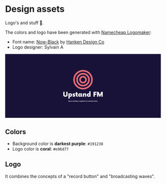 # Design assets

Logo's and stuff 🎨.

The colors and logo have been generated with [Namecheap Logomaker](https://www.namecheap.com/logo-maker/app/):

- Font name: [Now-Black](https://hanken.co/product/now/) by [Hanken Design Co](https://hanken.co)
- Logo designer: Sylvain A

![Upstand FM branding](./cover.png)

## Colors

- Background color is **darkest purple**: `#191238`
- Logo color is **coral**: `#e96d77`

## Logo

It combines the concepts of a "record button" and "broadcasting waves".
